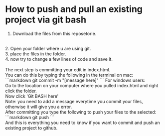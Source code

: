 # How to push and pull an existing project via git bash

1. Download the files from this reposetorie.
<br/>
2. Open your folder where u are using git.
<br/>
3. place the files in the folder.
<br/>
4. now try to change a few lines of code and save it.
<br/>
<br/>
The next step is committing your edit in index.html.
<br/>
You can do this by typing the following in the terminal on mac:
<br/>
```markdown
git commit -m "[message here]"
```
For windows users:
<br/>
Go to the location on your computer where you pulled index.html and right click the folder.
<br/>
Now click 'Git BASH here'
<br/>
Note: you need to add a message everytime you commit your files, otherwise it will give you a error.
<br/>
After committing you type the following to push your files to the selected:
```markdown
git push
```
<br/>
And this is everything you need to know if you want to commit and push an existing project to github.